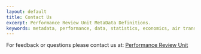 ```yaml
---
layout: default
title: Contact Us
excerpt: Performance Review Unit MetaData Definitions.
keywords: metadata, performance, data, statistics, economics, air transport, flights, europe, cost efficiency
---
```


For feedback or questions please contact us at: [Performance Review Unit](mailto:NSA-PRU-Support@eurocontrol.int)